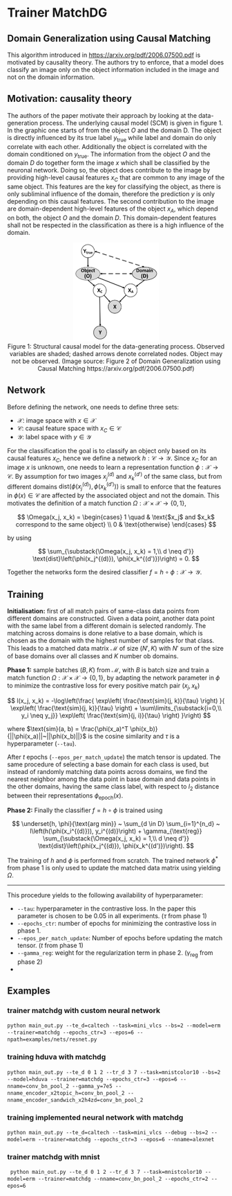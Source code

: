 # Trainer MatchDG
## Domain Generalization using Causal Matching

This algorithm introduced in https://arxiv.org/pdf/2006.07500.pdf is motivated by causality theory. The authors try to enforce, that a model does classify an image only on the object information included in the image and not on the domain information.

## Motivation: causality theory

The authors of the paper motivate their approach by looking at the data-generation process. The underlying causal model (SCM) is given in figure 1. In the graphic one starts of from the object $O$ and the domain D. The object is directly influenced by its true label $y_\text{true}$ while label and domain do only correlate with each other. Additionally the object is correlated with the domain conditioned on $y_\text{true}$. The information from the object $O$ and the domain $D$ do together form the image $x$ which shall be classified by the neuronal network. Doing so, the object does contribute to the image by providing high-level causal features $x_C$ that are common to any image of the same object. This features are the key for classifying the object, as there is only subliminal influence of the domain, therefore the prediction $y$ is only depending on this causal features. The second contribution to the image are domain-dependent high-level features of the object $x_A$, which depend on both, the object $O$ and the domain $D$. This domain-dependent features shall not be respected in the classification as there is a high influence of the domain.


<div style="align: center; text-align:center;">
 <img src="figs/matchDG_causality.png" style="width:200px;"/>
 <div class="caption">Figure 1: Structural causal model for the data-generating process. Observed variables are shaded; dashed arrows denote correlated nodes. Object may not be observed. (Image source: Figure 2 of Domain Generalization using Causal Matching https://arxiv.org/pdf/2006.07500.pdf) </div>
</div>


## Network

Before defining the network, one needs to define three sets:
- $\mathcal{X}$: image space with $x \in \mathcal{X}$
- $\mathcal{C}$: causal feature space with $x_C \in \mathcal{C}$
- $\mathcal{Y}$: label space with $y \in \mathcal{Y}$

For the classification the goal is to classify an object only based on its causal features $x_C$, hence we define a network $h: \mathcal{C} \rightarrow \mathcal{Y}$. Since $x_C$ for an image $x$ is unknown, one needs to learn a representation function $\phi: \mathcal{X} \rightarrow \mathcal{C}$. By assumption for two images $x_j^{(d)}$ and $x_k^{(d')}$ of the same class, but from different domains $\text{ dist}\left(\phi(x_j^{(d)}), \phi(x_k^{(d')})\right)$ is small to enforce that the features in $\phi(x) \in \mathcal{C}$ are affected by the associated object and not the domain. This motivates the definition of a match function $\Omega:  \mathcal{X} \times \mathcal{X} \rightarrow \{0, 1\}$,

$$
\Omega(x_j, x_k) = \begin{cases}
1 \quad & \text{$x_j$ and $x_k$ correspond to the same object} \\
0 & \text{otherwise}
\end{cases}
$$

by using

$$
\sum_{\substack{\Omega(x_j, x_k) = 1,\\ d \neq d'}} \text{dist}\left(\phi(x_j^{(d)}), \phi(x_k^{(d')})\right) = 0.
$$

Together the networks form the desired classifier $f = h \circ \phi : \mathcal{X} \rightarrow \mathcal{Y}$.


## Training

**Initialisation:** first of all match pairs of same-class data points from different domains are constructed. Given a data point, another data point with the same label from a different domain is selected randomly. The matching across domains is done relative to a base domain, which is chosen as the domain with the highest number of samples for that class. This leads to a matched data matrix $\mathcal{M}$ of size $(N', K)$ with $N'$ sum of the size of base domains over all classes and $K$ number ob domains.

**Phase 1:** sample batches $(B, K)$ from $\mathcal{M}$, with $B$ is batch size and train a match function $\Omega:  \mathcal{X} \times \mathcal{X} \rightarrow \{0, 1\}$, by adapting the network parameter in $\phi$ to minimize the contrastive loss for every positive match pair $(x_j, x_k)$

$$
l(x_j, x_k) = -\log\left(\frac{ \exp\left( \frac{\text{sim}(j, k)}{\tau} \right) }{ \exp\left( \frac{\text{sim}(j, k)}{\tau} \right) + \sum\limits_{\substack{i=0,\\ y_i \neq y_j}} \exp\left( \frac{\text{sim}(j, i)}{\tau} \right) }\right)
$$

where $\text{sim}(a, b) = \frac{\phi(x_a)^T \phi(x_b)}{||\phi(x_a)||~||\phi(x_b)||}$ is the cosine similarity and $\tau$ is a hyperparameter (`--tau`).

After $t$ epochs (`--epos_per_match_update`) the match tensor is updated. The same procedure of selecting a base domain for each class is used, but instead of randomly matching data points across domains, we find the nearest neighbor among the data point in base domain and data points in the other domains, having the same class label, with respect to $l_2$ distance between their representations $\phi_\text{epoch}(x)$.


**Phase 2:** Finally the classifier $f = h \circ \phi$ is trained using

$$
\underset{h, \phi}{\text{arg min}} ~ \sum_{d \in D} \sum_{i=1}^{n_d} ~ l\left(h(\phi(x_i^{(d)})), y_i^{(d)}\right) + \gamma_{\text{reg}} \sum_{\substack{\Omega(x_j, x_k) = 1,\\ d \neq d'}} \text{dist}\left(\phi(x_j^{(d)}), \phi(x_k^{(d')})\right).
$$

The training of $h$ and $\phi$ is performed from scratch. The trained network $\phi^*$ from phase 1 is only used to update the matched data matrix using yielding $\Omega$.

---

This procedure yields to the following availability of hyperparameter:
- `--tau`: hyperparameter in the contrastive loss. In the paper this parameter is chosen to be $0.05$ in all experiments. ($\tau$ from phase 1)
- `--epochs_ctr`: number of epochs for minimizing the contrastive loss in phase 1.
- `--epos_per_match_update`: Number of epochs before updating the match tensor. ($t$ from phase 1)
- `--gamma_reg`: weight for the regularization term in phase 2. ($\gamma_\text{reg}$ from phase 2)
- 
## Examples

### trainer matchdg with custom neural network
```shell
python main_out.py --te_d=caltech --task=mini_vlcs --bs=2 --model=erm --trainer=matchdg --epochs_ctr=3 --epos=6 --npath=examples/nets/resnet.py
```


### training hduva with matchdg

```shell
python main_out.py --te_d 0 1 2 --tr_d 3 7 --task=mnistcolor10 --bs=2 --model=hduva --trainer=matchdg --epochs_ctr=3 --epos=6 --nname=conv_bn_pool_2 --gamma_y=7e5 --nname_encoder_x2topic_h=conv_bn_pool_2 --nname_encoder_sandwich_x2h4zd=conv_bn_pool_2
```

### training implemented neural network with matchdg
```shell
python main_out.py --te_d=caltech --task=mini_vlcs --debug --bs=2 --model=erm --trainer=matchdg --epochs_ctr=3 --epos=6 --nname=alexnet
```

### trainer matchdg with mnist
```shell
 python main_out.py --te_d 0 1 2 --tr_d 3 7 --task=mnistcolor10 --model=erm --trainer=matchdg --nname=conv_bn_pool_2 --epochs_ctr=2 --epos=6
```


